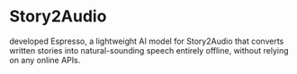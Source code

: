 # Story2Audio
developed Espresso, a lightweight AI model for Story2Audio that converts written stories into natural-sounding speech entirely offline, without relying on any online APIs.
